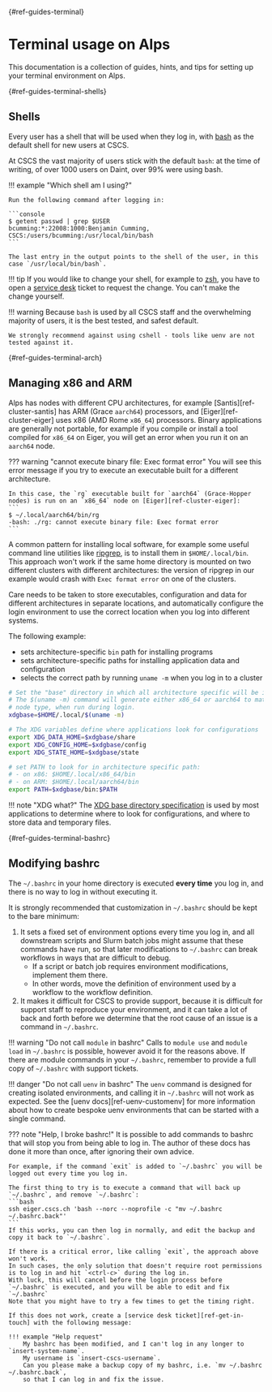 [](){#ref-guides-terminal}
# Terminal usage on Alps

This documentation is a collection of guides, hints, and tips for setting up your terminal environment on Alps.

[](){#ref-guides-terminal-shells}
## Shells

Every user has a shell that will be used when they log in, with [bash](https://www.gnu.org/software/bash/) as the default shell for new users at CSCS.

At CSCS the vast majority of users stick with the default `bash`: at the time of writing, of over 1000 users on Daint, over 99% were using bash.

!!! example "Which shell am I using?"

    Run the following command after logging in:

    ```console
    $ getent passwd | grep $USER
    bcumming:*:22008:1000:Benjamin Cumming, CSCS:/users/bcumming:/usr/local/bin/bash
    ```

    The last entry in the output points to the shell of the user, in this case `/usr/local/bin/bash`.

!!! tip
    If you would like to change your shell, for example to [zsh](https://www.zsh.org), you have to open a [service desk](https://jira.cscs.ch/plugins/servlet/desk) ticket to request the change. You can't make the change yourself.


!!! warning
    Because `bash` is used by all CSCS staff and the overwhelming majority of users, it is the best tested, and safest default.

    We strongly recommend against using cshell - tools like uenv are not tested against it.

[](){#ref-guides-terminal-arch}
## Managing x86 and ARM

Alps has nodes with different CPU architectures, for example [Santis][ref-cluster-santis] has ARM (Grace `aarch64`) processors, and [Eiger][ref-cluster-eiger] uses x86 (AMD Rome `x86_64`) processors.
Binary applications are generally not portable, for example if you compile or install a tool compiled for `x86_64` on Eiger, you will get an error when you run it on an `aarch64` node.

??? warning "cannot execute binary file: Exec format error"
    You will see this error message if you try to execute an executable built for a different architecture.

    In this case, the `rg` executable built for `aarch64` (Grace-Hopper nodes) is run on an `x86_64` node on [Eiger][ref-cluster-eiger]:
    ```
    $ ~/.local/aarch64/bin/rg
    -bash: ./rg: cannot execute binary file: Exec format error
    ```

A common pattern for installing local software, for example some useful command line utilities like [ripgrep](https://github.com/BurntSushi/ripgrep), is to install them in `$HOME/.local/bin`.
This approach won't work if the same home directory is mounted on two different clusters with different architectures: the version of ripgrep in our example would crash with `Exec format error` on one of the clusters.

Care needs to be taken to store executables, configuration and data for different architectures in separate locations, and automatically configure the login environment to use the correct location when you log into different systems.

The following example:

* sets architecture-specific `bin` path for installing programs
* sets architecture-specific paths for installing application data and configuration
* selects the correct path by running `uname -m` when you log in to a cluster

```bash title=".bashrc"
# Set the "base" directory in which all architecture specific will be installed.
# The $(uname -m) command will generate either x86_64 or aarch64 to match the
# node type, when run during login.
xdgbase=$HOME/.local/$(uname -m)

# The XDG variables define where applications look for configurations
export XDG_DATA_HOME=$xdgbase/share
export XDG_CONFIG_HOME=$xdgbase/config
export XDG_STATE_HOME=$xdgbase/state

# set PATH to look for in architecture specific path:
# - on x86: $HOME/.local/x86_64/bin
# - on ARM: $HOME/.local/aarch64/bin
export PATH=$xdgbase/bin:$PATH
```

!!! note "XDG what?"
    The [XDG base directory specification](https://specifications.freedesktop.org/basedir-spec/latest/) is used by most applications to determine where to look for configurations, and where to store data and temporary files.

[](){#ref-guides-terminal-bashrc}
## Modifying bashrc

The `~/.bashrc` in your home directory is executed __every time__ you log in, and there is no way to log in without executing it.

It is strongly recommended that customization in `~/.bashrc` should be kept to the bare minimum:

1. It sets a fixed set of environment options every time you log in, and all downstream scripts and Slurm batch jobs might assume that these commands have run, so that later modifications to `~/.bashrc` can break workflows in ways that are difficult to debug.
    * If a script or batch job requires environment modifications, implement them there.
    * In other words, move the definition of environment used by a workflow to the workflow definition.
1. It makes it difficult for CSCS to provide support, because it is difficult for support staff to reproduce your environment, and it can take a lot of back and forth before we determine that the root cause of an issue is a command in `~/.bashrc`.


!!! warning "Do not call `module` in bashrc"
    Calls to `module use` and `module load` in `~/.bashrc` is possible, however avoid it for the reasons above.
    If there are module commands in your `~/.bashrc`, remember to provide a full copy of `~/.bashrc` with support tickets.

!!! danger "Do not call `uenv` in bashrc"
    The `uenv` command is designed for creating isolated environments, and calling it in `~/.bashrc` will not work as expected.
    See the [uenv docs][ref-uenv-customenv] for more information about how to create bespoke uenv environments that can be started with a single command.

??? note "Help, I broke bashrc!"
    It is possible to add commands to bashrc that will stop you from being able to log in.
    The author of these docs has done it more than once, after ignoring their own advice.

    For example, if the command `exit` is added to `~/.bashrc` you will be logged out every time you log in.

    The first thing to try is to execute a command that will back up `~/.bashrc`, and remove `~/.bashrc`:
    ```bash
    ssh eiger.cscs.ch 'bash --norc --noprofile -c "mv ~/.bashrc ~/.bashrc.back"'
    ```
    If this works, you can then log in normally, and edit the backup and copy it back to `~/.bashrc`.

    If there is a critical error, like calling `exit`, the approach above won't work.
    In such cases, the only solution that doesn't require root permissions is to log in and hit `<ctrl-c>` during the log in.
    With luck, this will cancel before the login process before `~/.bashrc` is executed, and you will be able to edit and fix `~/.bashrc`
    Note that you might have to try a few times to get the timing right.

    If this does not work, create a [service desk ticket][ref-get-in-touch] with the following message:

    !!! example "Help request"
        My bashrc has been modified, and I can't log in any longer to `insert-system-name`.
        My username is `insert-cscs-username`.
        Can you please make a backup copy of my bashrc, i.e. `mv ~/.bashrc ~/.bashrc.back`,
        so that I can log in and fix the issue.

